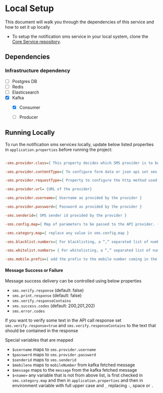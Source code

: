 # Local Setup

This document will walk you through the dependencies of this service and how to set it up locally

- To setup the notification sms service in your local system, clone the [Core Service repository](https://github.com/egovernments/core-services).

## Dependencies

### Infrastructure dependency

- [ ] Postgres DB
- [ ] Redis
- [ ] Elasticsearch
- [x] Kafka
  - [x] Consumer
  - [ ] Producer


## Running Locally

To run the notification sms services locally, update below listed properties in `application.properties` before running the project:

```ini
 
-sms.provider.class={ This property decides which SMS provider is to be used by the service to send messages . Generic, Console, MSDG are the providers available}

-sms.provider.contentType={ To configure form data or json api set sms.provider.contentType=application/x-www-form-urlencoded or sms.provider.contentType=application/json respectively }

-sms.provider.requestType={ Property to configure the http method used to call provider. Either `GET` or `POST` }

-sms.provider.url= {URL of the provider}

-sms.provider.username={ Username as provided by the provider } 

-sms.provider.password={ Password as provided by the provider }

-sms.senderid={ SMS sender id provided by the provider }

-sms.config.map={ Map of parameters to be passed to the API provider. {'uname':'$username', 'pwd': '$password', 'sid':'$senderid', 'mobileno':'$mobileno', 'content':'$message', 'smsservicetype':'unicodemsg', 'myParam': '$extraParam' , 'messageType': '$mtype'} }

-sms.category.map={ replace any value in sms.config.map }

-sms.blacklist.numbers={ For blacklisting, a “,” separated list of numbers or number patterns }

-sms.whitelist.numbers= { For whitelisting, a “,” separated list of numbers or number patterns }

-sms.mobile.prefix={ add the prefix to the mobile number coming in the message queue }

```

#### Message Success or Failure

Message success delivery can be controlled using below properties
- `sms.verify.response` (default: false)
- `sms.print.response` (default: false)
- `sms.verify.responseContains`
- `sms.success.codes` (default: 200,201,202)
- `sms.error.codes`

If you want to verify some text in the API call response set `sms.verify.response=true` and `sms.verify.responseContains` to the text that should be contained in the response

Special variables that are mapped

- `$username` maps to `sms.provider.username`
- `$password` maps to `sms.provider.password`
- `$senderid` maps to `sms.senderid`
- `$mobileno` maps to `mobileNumber` from kafka fetched message
- `$message` maps to the `message` from the kafka fetched message
- `$<name>` any variable that is not from above list, is first checked in `sms.category.map` and then in `application.properties` and then in environment variable with full upper case and `_` replacing `-`, space or `.`


